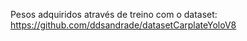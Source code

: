 Pesos adquiridos através de treino com o dataset: https://github.com/ddsandrade/datasetCarplateYoloV8
